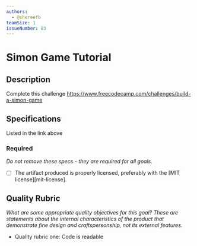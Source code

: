```yaml
---
authors:
  - @shereefb
teamSize: 1
issueNumber: 83
---
```


# Simon Game Tutorial

## Description

Complete this challenge
https://www.freecodecamp.com/challenges/build-a-simon-game
## Specifications

Listed in the link above
### Required

_Do not remove these specs - they are required for all goals_.
- [ ] The artifact produced is properly licensed, preferably with the [MIT license][mit-license].
## Quality Rubric

_What are some appropriate quality objectives for this goal? These are statements about the internal characteristics of the product that demonstrate fine design and craftspersonship, not its external features._
- Quality rubric one: Code is readable
